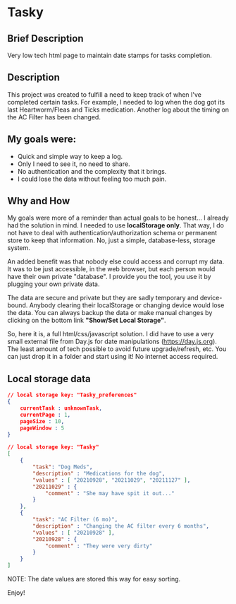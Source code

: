 # Tasky

## Brief Description

Very low tech html page to maintain date stamps for tasks completion.

## Description

This project was created to fulfill a need to keep track of when I've completed certain tasks.  For example, I needed to log when the dog got its last Heartworm/Fleas and Ticks medication. Another log about the timing on the AC Filter has been changed.

## My goals were:

- Quick and simple way to keep a log.
- Only I need to see it, no need to share.
- No authentication and the complexity that it brings.
- I could lose the data without feeling too much pain.


## Why and How

My goals were more of a reminder than actual goals to be honest... I already had the solution in mind.  I needed to use __localStorage only__.  That way, I do not have to deal with authentication/authorization schema or permanent store to keep that information. No, just a simple, database-less, storage system.

An added benefit was that nobody else could access and corrupt my data.  It was to be just accessible, in the web browser, but each person would have their own private "database". I provide you the tool, you use it by plugging your own private data.

The data are secure and private but they are sadly temporary and device-bound.  Anybody clearing their localStorage or changing device would lose the data. You can always backup the data or make manual changes by clicking on the bottom link __"Show/Set Local Storage"__.

So, here it is, a full html/css/javascript solution. I did have to use a very small external file from Day.js for date manipulations (https://day.js.org). The least amount of tech possible to avoid future upgrade/refresh, etc.  You can just drop it in a folder and start using it! No internet access required.

## Local storage data

```json
// local storage key: "Tasky_preferences"
{
    currentTask : unknownTask,
    currentPage : 1,
    pageSize : 10,
    pageWindow : 5
}
```

```json
// local storage key: "Tasky"
[
    {
        "task": "Dog Meds",
        "description" : "Medications for the dog",
        "values" : [ "20210928", "20211029", "20211127" ],
        "20211029" : {
            "comment" : "She may have spit it out..."
        }
    },
    {
        "task": "AC Filter (6 mo)",
        "description" : "Changing the AC filter every 6 months",
        "values" : [ "20210928" ],
        "20210928" : {
            "comment" : "They were very dirty"
        }
    }
]
```
NOTE: The date values are stored this way for easy sorting.


Enjoy!

